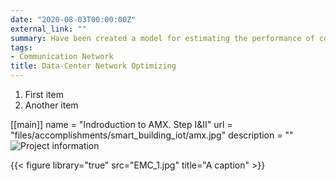 ```yaml
---
date: "2020-08-03T00:00:00Z"
external_link: ""
summary: Have been created a model for estimating the performance of communication protocols for channels with noises and simulated on Matlab Communication Toolbox. The results of simulations and implement models on the EMC 2 data-center are compared. It is shown that their deviation does not exceed the boundaries of 11%, which confirms the consistency of the research.
tags:
- Communication Network
title: Data-Center Network Optimizing
---
```


1. First item
2. Another item

[[main]]
  name = "Indroduction to AMX. Step I&II"
  url = "files/accomplishments/smart_building_iot/amx.jpg"
  description = ""
![Project information](content/porject/emc_dell/EMC_1.jpg)

{{< figure library="true" src="EMC_1.jpg" title="A caption" >}}
